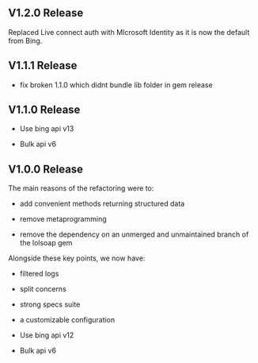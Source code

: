 ## V1.2.0 Release
Replaced Live connect auth with MIcrosoft Identity as it is now the default from Bing.

## V1.1.1 Release

- fix broken 1.1.0 which didnt bundle lib folder in gem release

## V1.1.0 Release

- Use bing api v13

- Bulk api v6


## V1.0.0 Release
The main reasons of the refactoring were to:

- add convenient methods returning structured data

- remove metaprogramming

- remove the dependency on an unmerged and unmaintained branch of the lolsoap gem


Alongside these key points, we now have:

- filtered logs

- split concerns

- strong specs suite

- a customizable configuration

- Use bing api v12

- Bulk api v6

